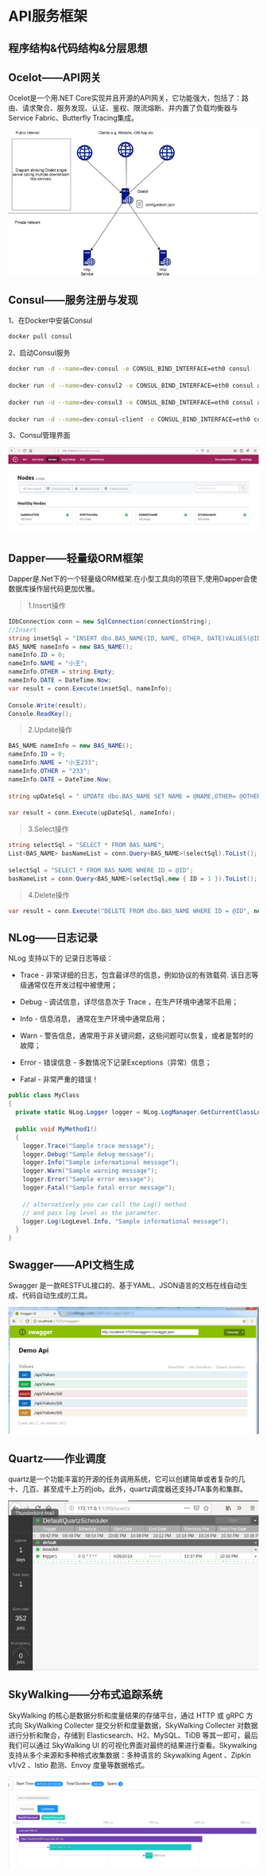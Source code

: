 # API服务框架

## 程序结构&代码结构&分层思想

## Ocelot——API网关

Ocelot是一个用.NET Core实现并且开源的API网关，它功能强大，包括了：路由、请求聚合、服务发现、认证、鉴权、限流熔断、并内置了负载均衡器与Service Fabric、Butterfly Tracing集成。

![Atom](images/OcelotBasic.jpg)


## Consul——服务注册与发现

1、在Docker中安装Consul
```bash
docker pull consul
```

2、启动Consul服务
```bash
docker run -d --name=dev-consul -e CONSUL_BIND_INTERFACE=eth0 consul

docker run -d --name=dev-consul2 -e CONSUL_BIND_INTERFACE=eth0 consul agent -dev -join=172.17.0.4

docker run -d --name=dev-consul3 -e CONSUL_BIND_INTERFACE=eth0 consul agent -dev -join=172.17.0.4

docker run -d --name=dev-consul-client -e CONSUL_BIND_INTERFACE=eth0 consul agent -retry-join=172.17.0.4
```

3、Consul管理界面

![Atom](images/Consul.png)

## Dapper——轻量级ORM框架

Dapper是.Net下的一个轻量级ORM框架.在小型工具向的项目下,使用Dapper会使数据库操作层代码更加优雅。

> 1.Insert操作

```csharp
IDbConnection conn = new SqlConnection(connectionString);
//Insert
string insetSql = "INSERT dbo.BAS_NAME(ID, NAME, OTHER, DATE)VALUES(@ID, @NAME, @OTHER, @DATE)";
BAS_NAME nameInfo = new BAS_NAME();
nameInfo.ID = 0;
nameInfo.NAME = "小王";
nameInfo.OTHER = string.Empty;
nameInfo.DATE = DateTime.Now;
var result = conn.Execute(insetSql, nameInfo);

Console.Write(result);
Console.ReadKey();
```

> 2.Update操作

```csharp
BAS_NAME nameInfo = new BAS_NAME();
nameInfo.ID = 0;
nameInfo.NAME = "小王233";
nameInfo.OTHER = "233";
nameInfo.DATE = DateTime.Now;

string upDateSql = " UPDATE dbo.BAS_NAME SET NAME = @NAME,OTHER= @OTHER,[DATE] = @DATE WHERE ID = @ID";

var result = conn.Execute(upDateSql, nameInfo);
```
> 3.Select操作

```csharp
string selectSql = "SELECT * FROM BAS_NAME";
List<BAS_NAME> basNameList = conn.Query<BAS_NAME>(selectSql).ToList();

selectSql = "SELECT * FROM BAS_NAME WHERE ID = @ID";
basNameList = conn.Query<BAS_NAME>(selectSql,new { ID = 1 }).ToList();
```
> 4.Delete操作

```csharp
var result = conn.Execute("DELETE FROM dbo.BAS_NAME WHERE ID = @ID", new { ID = 0 });
```
## NLog——日志记录

NLog 支持以下的 记录日志等级：

- Trace - 非常详细的日志，包含最详尽的信息，例如协议的有效载荷. 该日志等级通常仅在开发过程中被使用；

- Debug - 调试信息，详尽信息次于 Trace ，在生产环境中通常不启用；

- Info - 信息消息， 通常在生产环境中通常启用；

- Warn - 警告信息，通常用于非关键问题，这些问题可以恢复，或者是暂时的故障；

- Error - 错误信息 - 多数情况下记录Exceptions（异常）信息；

- Fatal - 非常严重的错误！

```csharp
public class MyClass
{
  private static NLog.Logger logger = NLog.LogManager.GetCurrentClassLogger();

  public void MyMethod1()
  {
    logger.Trace("Sample trace message");
    logger.Debug("Sample debug message");
    logger.Info("Sample informational message");
    logger.Warn("Sample warning message");
    logger.Error("Sample error message");
    logger.Fatal("Sample fatal error message");

    // alternatively you can call the Log() method
    // and pass log level as the parameter.
    logger.Log(LogLevel.Info, "Sample informational message");
  }
}
```

## Swagger——API文档生成

Swagger 是一款RESTFUL接口的、基于YAML、JSON语言的文档在线自动生成、代码自动生成的工具。

![Atom](images/Swagger.png)

## Quartz——作业调度

quartz是一个功能丰富的开源的任务调用系统，它可以创建简单或者复杂的几十、几百、甚至成千上万的job。此外，quartz调度器还支持JTA事务和集群。

![Atom](images/quartz.png)


## SkyWalking——分布式追踪系统

SkyWalking 的核心是数据分析和度量结果的存储平台，通过 HTTP 或 gRPC 方式向 SkyWalking Collecter 提交分析和度量数据，SkyWalking Collecter 对数据进行分析和聚合，存储到 Elasticsearch、H2、MySQL、TiDB 等其一即可，最后我们可以通过 SkyWalking UI 的可视化界面对最终的结果进行查看。Skywalking 支持从多个来源和多种格式收集数据：多种语言的 Skywalking Agent 、Zipkin v1/v2 、Istio 勘测、Envoy 度量等数据格式。

![Atom](images/skywalking.png)
